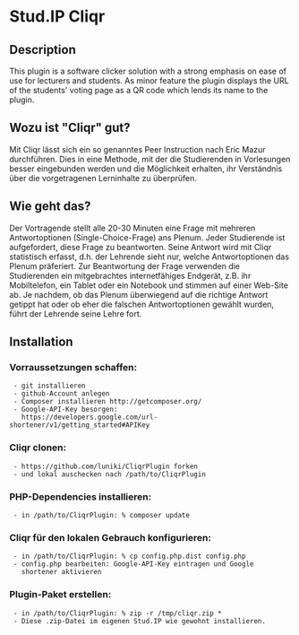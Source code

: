 # Stud.IP Cliqr

## Description

This plugin is a software clicker solution with a strong emphasis on
ease of use for lecturers and students. As minor feature the plugin
displays the URL of the students' voting page as a QR code which lends
its name to the plugin.

## Wozu ist "Cliqr" gut?
Mit Cliqr lässt sich ein so genanntes Peer Instruction nach Eric Mazur
durchführen. Dies in eine Methode, mit der die Studierenden in Vorlesungen 
besser eingebunden werden und die Möglichkeit erhalten, ihr Verständnis über 
die vorgetragenen Lerninhalte zu überprüfen. 

## Wie geht das?
Der Vortragende stellt alle 20-30 Minuten eine Frage mit mehreren 
Antwortoptionen (Single-Choice-Frage) ans Plenum. Jeder Studierende ist 
aufgefordert, diese Frage zu beantworten. Seine Antwort wird mit Cliqr 
statistisch erfasst, d.h. der Lehrende sieht nur, welche Antwortoptionen 
das Plenum präferiert. Zur Beantwortung der Frage verwenden die Studierenden 
ein mitgebrachtes internetfähiges Endgerät, z.B. ihr Mobiltelefon, ein 
Tablet oder ein Notebook und stimmen auf einer Web-Site ab. Je nachdem, 
ob das Plenum überwiegend auf die richtige Antwort getippt hat oder ob 
eher die falschen Antwortoptionen gewählt wurden, führt der Lehrende 
seine Lehre fort.

## Installation

### Vorraussetzungen schaffen:
     - git installieren
     - github-Account anlegen
     - Composer installieren http://getcomposer.org/
     - Google-API-Key besorgen:
       https://developers.google.com/url-shortener/v1/getting_started#APIKey

### Cliqr clonen:
     - https://github.com/luniki/CliqrPlugin forken
     - und lokal auschecken nach /path/to/CliqrPlugin

### PHP-Dependencies installieren:
     - in /path/to/CliqrPlugin: % composer update

### Cliqr für den lokalen Gebrauch konfigurieren:
     - in /path/to/CliqrPlugin: % cp config.php.dist config.php
     - config.php bearbeiten: Google-API-Key eintragen und Google
       shortener aktivieren

### Plugin-Paket erstellen:
     - in /path/to/CliqrPlugin: % zip -r /tmp/cliqr.zip *
     - Diese .zip-Datei im eigenen Stud.IP wie gewohnt installieren.
